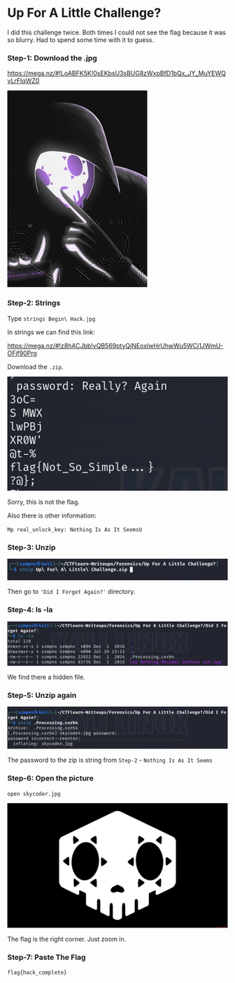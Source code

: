 # Up For A Little Challenge?      

I did this challenge twice. Both times I could not see the flag because it was so blurry. Had to spend some time with it to guess.

### Step-1: Download the .jpg

https://mega.nz/#!LoABFK5K!0sEKbsU3sBUG8zWxpBfD1bQx_JY_MuYEWQvLrFIqWZ0

![jpg](BeginHack.jpg)

### Step-2: Strings 

Type `strings Begin\ Hack.jpg`

In strings we can find this link:

https://mega.nz/#!z8hACJbb!vQB569ptyQjNEoxIwHrUhwWu5WCj1JWmU-OFjf90Prg

Download the `.zip`.

![Strings](upstrings.png)

Sorry, this is not the flag.

Also there is other information:

`Mp real_unlock_key: Nothing Is As It SeemsU`

### Step-3: Unzip

![Unzip](upunzip.png)

Then go to `'Did I Forget Again?'` directory.

### Step-4: ls -la 

![ls-la](uplsla.png)

We find there a hidden file.

### Step-5: Unzip again

![Unzip](upunzip2.png)

The password to the zip is string from `Step-2` - `Nothing Is As It Seems`

### Step-6: Open the picture

`open skycoder.jpg `

![open](skycoder.jpg)

The flag is the right corner. Just zoom in.

### Step-7: Paste The Flag

```
flag{hack_complete}
```